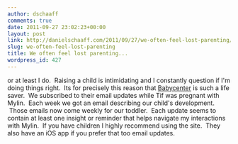 ```yaml
---
author: dschaaff
comments: true
date: 2011-09-27 23:02:23+00:00
layout: post
link: http://danielschaaff.com/2011/09/27/we-often-feel-lost-parenting/
slug: we-often-feel-lost-parenting
title: We often feel lost parenting...
wordpress_id: 427
---
```


or at least I do.  Raising a child is intimidating and I constantly question if I'm doing things right.  Its for precisely this reason that <a href="http://www.babycenter.com/">Babycenter<a/> is such a life saver.  We subscribed to their email updates while Tif was pregnant with Mylin.  Each week we got an email describing our child's development.  Those emails now come weekly for our toddler.  Each update seems to contain at least one insight or reminder that helps navigate my interactions with Mylin.  If you have children I highly recommend using the site.  They also have an iOS app if you prefer that too email updates.
